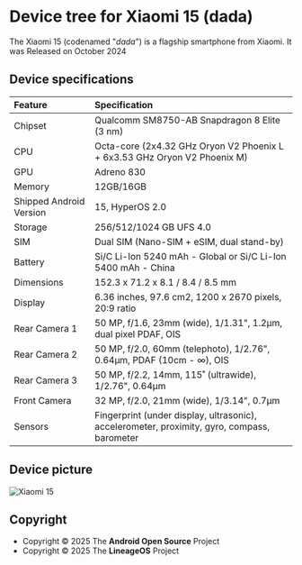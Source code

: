 # Device tree for Xiaomi 15 (dada)

The Xiaomi 15 (codenamed "*dada*") is a flagship smartphone from Xiaomi. It was Released on October 2024

## Device specifications

| Feature                 | Specification                                                                                  |
| :---------------------- | :----------------------------------------------------------------------------------------------|
| Chipset                 | Qualcomm SM8750-AB Snapdragon 8 Elite (3 nm)                                                   |
| CPU                     | Octa-core (2x4.32 GHz Oryon V2 Phoenix L + 6x3.53 GHz Oryon V2 Phoenix M)                      |
| GPU                     | Adreno 830                                                                                     |
| Memory                  | 12GB/16GB                                                                                      |
| Shipped Android Version | 15, HyperOS 2.0                                                                                |
| Storage                 | 256/512/1024 GB UFS 4.0                                                                        |
| SIM                     | Dual SIM (Nano-SIM + eSIM, dual stand-by)                                                      |
| Battery                 | Si/C Li-Ion 5240 mAh - Global or Si/C Li-Ion 5400 mAh - China                                  |
| Dimensions              | 152.3 x 71.2 x 8.1 / 8.4 / 8.5 mm                                                              |
| Display                 | 6.36 inches, 97.6 cm2, 1200 x 2670 pixels, 20:9 ratio                                          |
| Rear Camera 1           | 50 MP, f/1.6, 23mm (wide), 1/1.31", 1.2µm, dual pixel PDAF, OIS                                |
| Rear Camera 2           | 50 MP, f/2.0, 60mm (telephoto), 1/2.76", 0.64µm, PDAF (10cm - ∞), OIS                          |
| Rear Camera 3           |50 MP, f/2.2, 14mm, 115˚ (ultrawide), 1/2.76", 0.64µm                                           |
| Front Camera            | 32 MP, f/2.0, 21mm (wide), 1/3.14", 0.7µm                                                      |
| Sensors                 | Fingerprint (under display, ultrasonic), accelerometer, proximity, gyro, compass, barometer    |

## Device picture
![Xiaomi 15](https://i02.appmifile.com/807_operator_sg/18/02/2025/a290256932c83688e1cb4e8fe6321f59.png "Xiaomi 15")

## Copyright
 - Copyright © 2025 The **Android Open Source** Project
 - Copyright © 2025 The **LineageOS** Project
